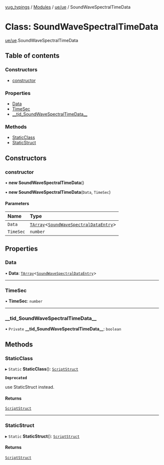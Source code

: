 [yug_typings](../README.md) / [Modules](../modules.md) / [ue/ue](../modules/ue_ue.md) / SoundWaveSpectralTimeData

# Class: SoundWaveSpectralTimeData

[ue/ue](../modules/ue_ue.md).SoundWaveSpectralTimeData

## Table of contents

### Constructors

- [constructor](ue_ue.SoundWaveSpectralTimeData.md#constructor)

### Properties

- [Data](ue_ue.SoundWaveSpectralTimeData.md#data)
- [TimeSec](ue_ue.SoundWaveSpectralTimeData.md#timesec)
- [\_\_tid\_SoundWaveSpectralTimeData\_\_](ue_ue.SoundWaveSpectralTimeData.md#__tid_soundwavespectraltimedata__)

### Methods

- [StaticClass](ue_ue.SoundWaveSpectralTimeData.md#staticclass)
- [StaticStruct](ue_ue.SoundWaveSpectralTimeData.md#staticstruct)

## Constructors

### constructor

• **new SoundWaveSpectralTimeData**()

• **new SoundWaveSpectralTimeData**(`Data`, `TimeSec`)

#### Parameters

| Name | Type |
| :------ | :------ |
| `Data` | [`TArray`](../interfaces/ue_puerts.TArray.md)<[`SoundWaveSpectralDataEntry`](ue_ue.SoundWaveSpectralDataEntry.md)\> |
| `TimeSec` | `number` |

## Properties

### Data

• **Data**: [`TArray`](../interfaces/ue_puerts.TArray.md)<[`SoundWaveSpectralDataEntry`](ue_ue.SoundWaveSpectralDataEntry.md)\>

___

### TimeSec

• **TimeSec**: `number`

___

### \_\_tid\_SoundWaveSpectralTimeData\_\_

• `Private` **\_\_tid\_SoundWaveSpectralTimeData\_\_**: `boolean`

## Methods

### StaticClass

▸ `Static` **StaticClass**(): [`ScriptStruct`](ue_ue.ScriptStruct.md)

**`Deprecated`**

use StaticStruct instead.

#### Returns

[`ScriptStruct`](ue_ue.ScriptStruct.md)

___

### StaticStruct

▸ `Static` **StaticStruct**(): [`ScriptStruct`](ue_ue.ScriptStruct.md)

#### Returns

[`ScriptStruct`](ue_ue.ScriptStruct.md)
